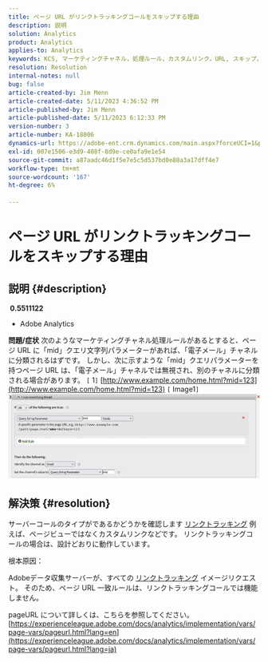 ```yaml
---
title: ページ URL がリンクトラッキングコールをスキップする理由
description: 説明
solution: Analytics
product: Analytics
applies-to: Analytics
keywords: KCS, マーケティングチャネル，処理ルール，カスタムリンク，URL, スキップ，トラッキングコール，ページ，FAQ
resolution: Resolution
internal-notes: null
bug: false
article-created-by: Jim Menn
article-created-date: 5/11/2023 4:36:52 PM
article-published-by: Jim Menn
article-published-date: 5/11/2023 6:12:33 PM
version-number: 3
article-number: KA-18006
dynamics-url: https://adobe-ent.crm.dynamics.com/main.aspx?forceUCI=1&pagetype=entityrecord&etn=knowledgearticle&id=fa97f106-1af0-ed11-8849-6045bd006295
exl-id: 007e1506-e3d9-408f-8d9e-ce0afa9e1e54
source-git-commit: a87aadc46d1f5e7e5c5d537bd0e88a3a17dff4e7
workflow-type: tm+mt
source-wordcount: '167'
ht-degree: 6%

---
```


# ページ URL がリンクトラッキングコールをスキップする理由

## 説明 {#description}

<b> 0.5511122</b>
- Adobe Analytics



<b>問題/症状</b>
次のようなマーケティングチャネル処理ルールがあるとすると、ページ URL に「mid」クエリ文字列パラメーターがあれば、「電子メール」チャネルに分類されるはずです。
しかし、次に示すような「mid」クエリパラメーターを持つページ URL は、「電子メール」チャネルでは無視され、別のチャネルに分類される場合があります。
`[` 1`]`  [http://www.example.com/home.html?mid=123](http://www.example.com/home.html?mid=123)
`[` Image1`]`
![](assets/___fb97f106-1af0-ed11-8849-6045bd006295___.png)


## 解決策 {#resolution}




サーバーコールのタイプがであるかどうかを確認します [リンクトラッキング](https://experienceleague.adobe.com/docs/analytics/implementation/vars/functions/tl-method.html?lang=ja) 例えば、ページビューではなくカスタムリンクなどです。 リンクトラッキングコールの場合は、設計どおりに動作しています。





根本原因：

Adobeデータ収集サーバーが、すべての [リンクトラッキング](https://experienceleague.adobe.com/docs/analytics/implementation/vars/functions/tl-method.html?lang=ja) イメージリクエスト。 そのため、ページ URL 一致ルールは、リンクトラッキングコールでは機能しません。

pageURL について詳しくは、こちらを参照してください。 [https://experienceleague.adobe.com/docs/analytics/implementation/vars/page-vars/pageurl.html?lang=en](https://experienceleague.adobe.com/docs/analytics/implementation/vars/page-vars/pageurl.html?lang=ja)
